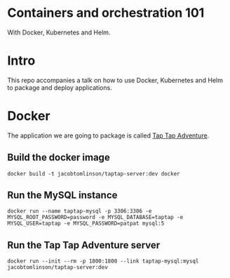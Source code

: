 # Containers and orchestration 101
With Docker, Kubernetes and Helm.

# Intro

This repo accompanies a talk on how to use Docker, Kubernetes and Helm to package and deploy applications.

# Docker

The application we are going to package is called [Tap Tap Adventure](https://github.com/Tach-Yon/Tap-Tap-Adventure).

## Build the docker image
```
docker build -t jacobtomlinson/taptap-server:dev docker
```

## Run the MySQL instance
```
docker run --name taptap-mysql -p 3306:3306 -e MYSQL_ROOT_PASSWORD=password -e MYSQL_DATABASE=taptap -e MYSQL_USER=taptap -e MYSQL_PASSWORD=patpat mysql:5
```


## Run the Tap Tap Adventure server
```
docker run --init --rm -p 1800:1800 --link taptap-mysql:mysql jacobtomlinson/taptap-server:dev
```
